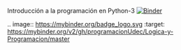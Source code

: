 Introducción a la programación en Python-3
[![Binder](https://mybinder.org/badge_logo.svg)](https://mybinder.org/v2/gh/programacionUdec/Logica-y-Programacion/master?filepath=https%3A%2F%2Fgithub.com%2FprogramacionUdec%2FLogica-y-Programacion)

.. image:: https://mybinder.org/badge_logo.svg
 :target: https://mybinder.org/v2/gh/programacionUdec/Logica-y-Programacion/master
